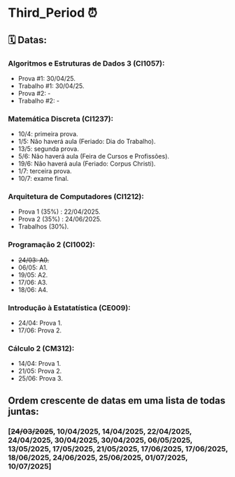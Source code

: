 # Third_Period ⏰​

## ​🗓️​ Datas: ​

### Algoritmos e Estruturas de Dados 3 (CI1057):
- Prova #1: 30/04/25.
- Trabalho #1: 30/04/25.
- Prova #2: -
- Trabalho #2: -

### Matemática Discreta (CI1237):
- 10/4: primeira prova.
- 1/5: Não haverá aula (Feriado: Dia do Trabalho).
- 13/5: segunda prova.
- 5/6: Não haverá aula (Feira de Cursos e Profissões).
- 19/6: Não haverá aula (Feriado: Corpus Christi).
- 1/7: terceira prova.
- 10/7: exame final.

### Arquitetura de Computadores (CI1212):
- Prova 1 (35%) : 22/04/2025.
- Prova 2 (35%) : 24/06/2025.
- Trabalhos (30%).

### Programação 2 (CI1002):
- ~~24/03: A0.~~
- 06/05: A1.
- 19/05: A2.
- 17/06: A3.
- 18/06: A4.

### Introdução à Estatatística (CE009):
- 24/04: Prova 1.
- 17/06: Prova 2.

### Cálculo 2 (CM312):
- 14/04: Prova 1.
- 21/05: Prova 2.
- 25/06: Prova 3.

## Ordem crescente de datas em uma lista de todas juntas:

### [~~24/03/2025~~, 10/04/2025, 14/04/2025, 22/04/2025, 24/04/2025, 30/04/2025, 30/04/2025, 06/05/2025, 13/05/2025, 17/05/2025, 21/05/2025, 17/06/2025, 17/06/2025, 18/06/2025, 24/06/2025, 25/06/2025, 01/07/2025, 10/07/2025]



